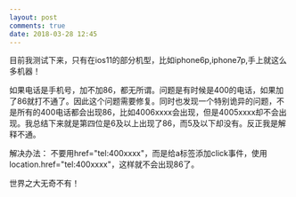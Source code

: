 ```yaml
---
layout: post
comments: true
date: 2018-03-28 12:45
---
```


目前我测试下来，只有在ios11的部分机型，比如iphone6p,iphone7p,手上就这么多机器！

如果电话是手机号，加不加86，都无所谓。问题是有时候是400的电话，如果加了86就打不通了。因此这个问题需要修复。同时也发现一个特别诡异的问题，不是所有的400电话都会出现86，比如4006xxxx会出现，但是4005xxxx却不会出现。我总结下来就是第四位是6及以上出现了86，而5及以下却没有。反正我是解释不通。

解决办法：
不要用href="tel:400xxxx"，而是给a标签添加click事件，使用location.href="tel:400xxxx"，这样就不会出现86了。

世界之大无奇不有！

